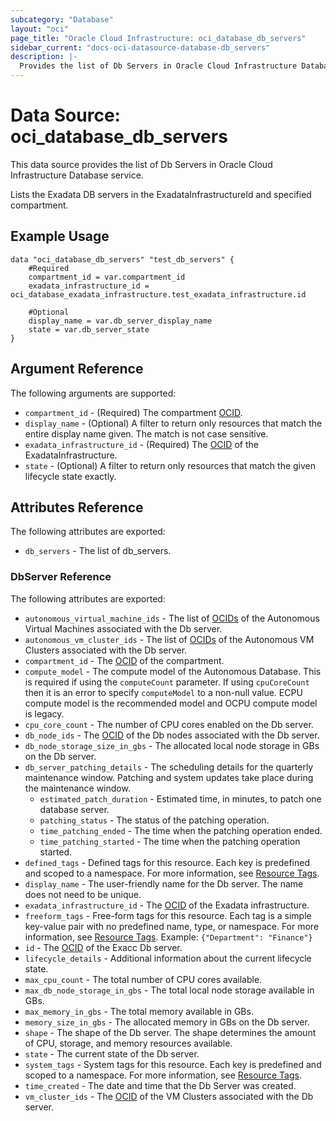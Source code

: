 ```yaml
---
subcategory: "Database"
layout: "oci"
page_title: "Oracle Cloud Infrastructure: oci_database_db_servers"
sidebar_current: "docs-oci-datasource-database-db_servers"
description: |-
  Provides the list of Db Servers in Oracle Cloud Infrastructure Database service
---
```


# Data Source: oci_database_db_servers
This data source provides the list of Db Servers in Oracle Cloud Infrastructure Database service.

Lists the Exadata DB servers in the ExadataInfrastructureId and specified compartment.


## Example Usage

```hcl
data "oci_database_db_servers" "test_db_servers" {
	#Required
	compartment_id = var.compartment_id
	exadata_infrastructure_id = oci_database_exadata_infrastructure.test_exadata_infrastructure.id

	#Optional
	display_name = var.db_server_display_name
	state = var.db_server_state
}
```

## Argument Reference

The following arguments are supported:

* `compartment_id` - (Required) The compartment [OCID](https://docs.cloud.oracle.com/iaas/Content/General/Concepts/identifiers.htm).
* `display_name` - (Optional) A filter to return only resources that match the entire display name given. The match is not case sensitive.
* `exadata_infrastructure_id` - (Required) The [OCID](https://docs.cloud.oracle.com/iaas/Content/General/Concepts/identifiers.htm) of the ExadataInfrastructure.
* `state` - (Optional) A filter to return only resources that match the given lifecycle state exactly.


## Attributes Reference

The following attributes are exported:

* `db_servers` - The list of db_servers.

### DbServer Reference

The following attributes are exported:

* `autonomous_virtual_machine_ids` - The list of [OCIDs](https://docs.cloud.oracle.com/iaas/Content/General/Concepts/identifiers.htm) of the Autonomous Virtual Machines associated with the Db server. 
* `autonomous_vm_cluster_ids` - The list of [OCIDs](https://docs.cloud.oracle.com/iaas/Content/General/Concepts/identifiers.htm) of the Autonomous VM Clusters associated with the Db server. 
* `compartment_id` - The [OCID](https://docs.cloud.oracle.com/iaas/Content/General/Concepts/identifiers.htm) of the compartment.
* `compute_model` - The compute model of the Autonomous Database. This is required if using the `computeCount` parameter. If using `cpuCoreCount` then it is an error to specify `computeModel` to a non-null value. ECPU compute model is the recommended model and OCPU compute model is legacy.
* `cpu_core_count` - The number of CPU cores enabled on the Db server.
* `db_node_ids` - The [OCID](https://docs.cloud.oracle.com/iaas/Content/General/Concepts/identifiers.htm) of the Db nodes associated with the Db server. 
* `db_node_storage_size_in_gbs` - The allocated local node storage in GBs on the Db server.
* `db_server_patching_details` - The scheduling details for the quarterly maintenance window. Patching and system updates take place during the maintenance window. 
	* `estimated_patch_duration` - Estimated time, in minutes, to patch one database server.
	* `patching_status` - The status of the patching operation.
	* `time_patching_ended` - The time when the patching operation ended.
	* `time_patching_started` - The time when the patching operation started.
* `defined_tags` - Defined tags for this resource. Each key is predefined and scoped to a namespace. For more information, see [Resource Tags](https://docs.cloud.oracle.com/iaas/Content/General/Concepts/resourcetags.htm). 
* `display_name` - The user-friendly name for the Db server. The name does not need to be unique.
* `exadata_infrastructure_id` - The [OCID](https://docs.cloud.oracle.com/iaas/Content/General/Concepts/identifiers.htm) of the Exadata infrastructure.
* `freeform_tags` - Free-form tags for this resource. Each tag is a simple key-value pair with no predefined name, type, or namespace. For more information, see [Resource Tags](https://docs.cloud.oracle.com/iaas/Content/General/Concepts/resourcetags.htm).  Example: `{"Department": "Finance"}` 
* `id` - The [OCID](https://docs.cloud.oracle.com/iaas/Content/General/Concepts/identifiers.htm) of the Exacc Db server.
* `lifecycle_details` - Additional information about the current lifecycle state.
* `max_cpu_count` - The total number of CPU cores available.
* `max_db_node_storage_in_gbs` - The total local node storage available in GBs.
* `max_memory_in_gbs` - The total memory available in GBs.
* `memory_size_in_gbs` - The allocated memory in GBs on the Db server.
* `shape` - The shape of the Db server. The shape determines the amount of CPU, storage, and memory resources available. 
* `state` - The current state of the Db server.
* `system_tags` - System tags for this resource. Each key is predefined and scoped to a namespace. For more information, see [Resource Tags](https://docs.cloud.oracle.com/iaas/Content/General/Concepts/resourcetags.htm). 
* `time_created` - The date and time that the Db Server was created.
* `vm_cluster_ids` - The [OCID](https://docs.cloud.oracle.com/iaas/Content/General/Concepts/identifiers.htm) of the VM Clusters associated with the Db server. 


